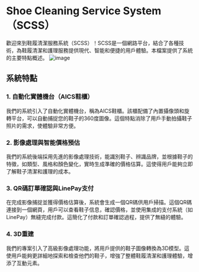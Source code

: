 # Shoe Cleaning Service System（SCSS）
歡迎來到鞋履清潔服務系統（SCSS）！SCSS是一個網路平台，結合了各種技術，為鞋履清潔和護理服務提供現代、智能和便捷的用戶體驗。本檔案提供了系統的主要特點概述。
![image](https://github.com/Yenchenl/graduate_project/assets/73538798/27b1e8aa-9fd4-4f62-a922-08a24d6543ae)


## 系統特點

### 1. 自動化實體機台（AICS鞋櫃）
我們的系統引入了自動化實體機台，稱為AICS鞋櫃。該櫃配備了內置攝像頭和旋轉平台，可以自動捕捉您的鞋子的360度圖像。這個特點消除了用戶手動拍攝鞋子照片的需求，使體驗非常方便。

### 2. 影像處理與智能價格預估
我們的系統後端採用先進的影像處理技術，能識別鞋子、辨識品牌，並根據鞋子的特徵，如類型、風格和顏色變化，實時生成準確的價格估算。這使得用戶能夠立即了解鞋子清潔和護理的成本。

### 3. QR碼訂單確認與LinePay支付
在完成影像捕捉並獲得價格估算後，系統會生成一個QR碼供用戶掃描。這個QR碼連接到一個網頁，用戶可以查看鞋子信息，確認價格，並使用集成的支付系統（如LinePay）無縫完成付款。這簡化了付款和訂單確認過程，提供了無縫的體驗。

### 4. 3D重建
我們的專案引入了高級影像處理功能，將用戶提供的鞋子圖像轉換為3D模型。這使用戶能夠更詳細地探索和檢查他們的鞋子，增強了整體鞋履清潔和護理體驗，增添了互動元素。


